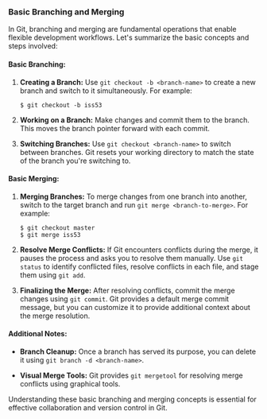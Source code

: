 ### Basic Branching and Merging

In Git, branching and merging are fundamental operations that enable flexible development workflows. Let's summarize the basic concepts and steps involved:

#### Basic Branching:

1. **Creating a Branch:** Use `git checkout -b <branch-name>` to create a new branch and switch to it simultaneously. For example:
   ```
   $ git checkout -b iss53
   ```

2. **Working on a Branch:** Make changes and commit them to the branch. This moves the branch pointer forward with each commit.

3. **Switching Branches:** Use `git checkout <branch-name>` to switch between branches. Git resets your working directory to match the state of the branch you're switching to.

#### Basic Merging:

1. **Merging Branches:** To merge changes from one branch into another, switch to the target branch and run `git merge <branch-to-merge>`. For example:
   ```
   $ git checkout master
   $ git merge iss53
   ```

2. **Resolve Merge Conflicts:** If Git encounters conflicts during the merge, it pauses the process and asks you to resolve them manually. Use `git status` to identify conflicted files, resolve conflicts in each file, and stage them using `git add`.

3. **Finalizing the Merge:** After resolving conflicts, commit the merge changes using `git commit`. Git provides a default merge commit message, but you can customize it to provide additional context about the merge resolution.

#### Additional Notes:

- **Branch Cleanup:** Once a branch has served its purpose, you can delete it using `git branch -d <branch-name>`.

- **Visual Merge Tools:** Git provides `git mergetool` for resolving merge conflicts using graphical tools.

Understanding these basic branching and merging concepts is essential for effective collaboration and version control in Git.